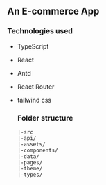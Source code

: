 ## An E-commerce App

### Technologies used

* TypeScript
* React
* Antd
* React Router
* tailwind css
  
  ### Folder structure
  ```
  |-src
  |-api/
  |-assets/
  |-components/
  |-data/
  |-pages/
  |-theme/
  |-types/
  ```
